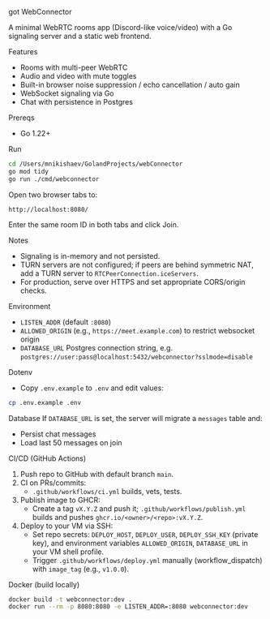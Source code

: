 got WebConnector

A minimal WebRTC rooms app (Discord-like voice/video) with a Go signaling server and a static web frontend.

Features
- Rooms with multi-peer WebRTC
- Audio and video with mute toggles
- Built-in browser noise suppression / echo cancellation / auto gain
- WebSocket signaling via Go
 - Chat with persistence in Postgres

Prereqs
- Go 1.22+

Run
```bash
cd /Users/mnikishaev/GolandProjects/webConnector
go mod tidy
go run ./cmd/webconnector
```

Open two browser tabs to:
```
http://localhost:8080/
```
Enter the same room ID in both tabs and click Join.

Notes
- Signaling is in-memory and not persisted.
- TURN servers are not configured; if peers are behind symmetric NAT, add a TURN server to `RTCPeerConnection.iceServers`.
- For production, serve over HTTPS and set appropriate CORS/origin checks.

Environment
- `LISTEN_ADDR` (default `:8080`)
- `ALLOWED_ORIGIN` (e.g., `https://meet.example.com`) to restrict websocket origin
- `DATABASE_URL` Postgres connection string, e.g. `postgres://user:pass@localhost:5432/webconnector?sslmode=disable`

Dotenv
- Copy `.env.example` to `.env` and edit values:
```bash
cp .env.example .env
```

Database
If `DATABASE_URL` is set, the server will migrate a `messages` table and:
- Persist chat messages
- Load last 50 messages on join

CI/CD (GitHub Actions)
1) Push repo to GitHub with default branch `main`.
2) CI on PRs/commits:
   - `.github/workflows/ci.yml` builds, vets, tests.
3) Publish image to GHCR:
   - Create a tag `vX.Y.Z` and push it; `.github/workflows/publish.yml` builds and pushes `ghcr.io/<owner>/<repo>:vX.Y.Z`.
4) Deploy to your VM via SSH:
   - Set repo secrets: `DEPLOY_HOST`, `DEPLOY_USER`, `DEPLOY_SSH_KEY` (private key), and environment variables `ALLOWED_ORIGIN`, `DATABASE_URL` in your VM shell profile.
   - Trigger `.github/workflows/deploy.yml` manually (workflow_dispatch) with `image_tag` (e.g., `v1.0.0`).

Docker (build locally)
```bash
docker build -t webconnector:dev .
docker run --rm -p 8080:8080 -e LISTEN_ADDR=:8080 webconnector:dev
```

